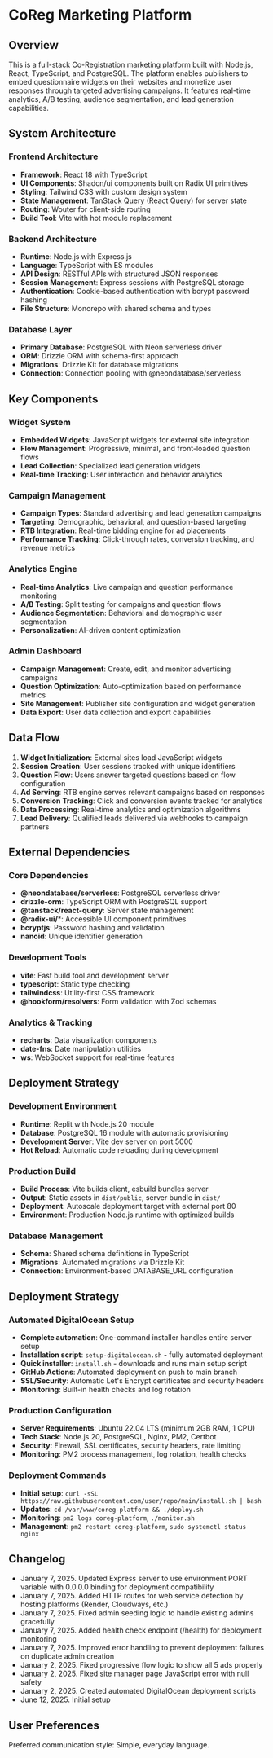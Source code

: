 # CoReg Marketing Platform

## Overview

This is a full-stack Co-Registration marketing platform built with Node.js, React, TypeScript, and PostgreSQL. The platform enables publishers to embed questionnaire widgets on their websites and monetize user responses through targeted advertising campaigns. It features real-time analytics, A/B testing, audience segmentation, and lead generation capabilities.

## System Architecture

### Frontend Architecture
- **Framework**: React 18 with TypeScript
- **UI Components**: Shadcn/ui components built on Radix UI primitives
- **Styling**: Tailwind CSS with custom design system
- **State Management**: TanStack Query (React Query) for server state
- **Routing**: Wouter for client-side routing
- **Build Tool**: Vite with hot module replacement

### Backend Architecture
- **Runtime**: Node.js with Express.js
- **Language**: TypeScript with ES modules
- **API Design**: RESTful APIs with structured JSON responses
- **Session Management**: Express sessions with PostgreSQL storage
- **Authentication**: Cookie-based authentication with bcrypt password hashing
- **File Structure**: Monorepo with shared schema and types

### Database Layer
- **Primary Database**: PostgreSQL with Neon serverless driver
- **ORM**: Drizzle ORM with schema-first approach
- **Migrations**: Drizzle Kit for database migrations
- **Connection**: Connection pooling with @neondatabase/serverless

## Key Components

### Widget System
- **Embedded Widgets**: JavaScript widgets for external site integration
- **Flow Management**: Progressive, minimal, and front-loaded question flows
- **Lead Collection**: Specialized lead generation widgets
- **Real-time Tracking**: User interaction and behavior analytics

### Campaign Management
- **Campaign Types**: Standard advertising and lead generation campaigns
- **Targeting**: Demographic, behavioral, and question-based targeting
- **RTB Integration**: Real-time bidding engine for ad placements
- **Performance Tracking**: Click-through rates, conversion tracking, and revenue metrics

### Analytics Engine
- **Real-time Analytics**: Live campaign and question performance monitoring
- **A/B Testing**: Split testing for campaigns and question flows
- **Audience Segmentation**: Behavioral and demographic user segmentation
- **Personalization**: AI-driven content optimization

### Admin Dashboard
- **Campaign Management**: Create, edit, and monitor advertising campaigns
- **Question Optimization**: Auto-optimization based on performance metrics
- **Site Management**: Publisher site configuration and widget generation
- **Data Export**: User data collection and export capabilities

## Data Flow

1. **Widget Initialization**: External sites load JavaScript widgets
2. **Session Creation**: User sessions tracked with unique identifiers
3. **Question Flow**: Users answer targeted questions based on flow configuration
4. **Ad Serving**: RTB engine serves relevant campaigns based on responses
5. **Conversion Tracking**: Click and conversion events tracked for analytics
6. **Data Processing**: Real-time analytics and optimization algorithms
7. **Lead Delivery**: Qualified leads delivered via webhooks to campaign partners

## External Dependencies

### Core Dependencies
- **@neondatabase/serverless**: PostgreSQL serverless driver
- **drizzle-orm**: TypeScript ORM with PostgreSQL support
- **@tanstack/react-query**: Server state management
- **@radix-ui/***: Accessible UI component primitives
- **bcryptjs**: Password hashing and validation
- **nanoid**: Unique identifier generation

### Development Tools
- **vite**: Fast build tool and development server
- **typescript**: Static type checking
- **tailwindcss**: Utility-first CSS framework
- **@hookform/resolvers**: Form validation with Zod schemas

### Analytics & Tracking
- **recharts**: Data visualization components
- **date-fns**: Date manipulation utilities
- **ws**: WebSocket support for real-time features

## Deployment Strategy

### Development Environment
- **Runtime**: Replit with Node.js 20 module
- **Database**: PostgreSQL 16 module with automatic provisioning
- **Development Server**: Vite dev server on port 5000
- **Hot Reload**: Automatic code reloading during development

### Production Build
- **Build Process**: Vite builds client, esbuild bundles server
- **Output**: Static assets in `dist/public`, server bundle in `dist/`
- **Deployment**: Autoscale deployment target with external port 80
- **Environment**: Production Node.js runtime with optimized builds

### Database Management
- **Schema**: Shared schema definitions in TypeScript
- **Migrations**: Automated migrations via Drizzle Kit
- **Connection**: Environment-based DATABASE_URL configuration

## Deployment Strategy

### Automated DigitalOcean Setup
- **Complete automation**: One-command installer handles entire server setup
- **Installation script**: `setup-digitalocean.sh` - fully automated deployment
- **Quick installer**: `install.sh` - downloads and runs main setup script
- **GitHub Actions**: Automated deployment on push to main branch
- **SSL/Security**: Automatic Let's Encrypt certificates and security headers
- **Monitoring**: Built-in health checks and log rotation

### Production Configuration
- **Server Requirements**: Ubuntu 22.04 LTS (minimum 2GB RAM, 1 CPU)
- **Tech Stack**: Node.js 20, PostgreSQL, Nginx, PM2, Certbot
- **Security**: Firewall, SSL certificates, security headers, rate limiting
- **Monitoring**: PM2 process management, log rotation, health checks

### Deployment Commands
- **Initial setup**: `curl -sSL https://raw.githubusercontent.com/user/repo/main/install.sh | bash`
- **Updates**: `cd /var/www/coreg-platform && ./deploy.sh`
- **Monitoring**: `pm2 logs coreg-platform`, `./monitor.sh`
- **Management**: `pm2 restart coreg-platform`, `sudo systemctl status nginx`

## Changelog

- January 7, 2025. Updated Express server to use environment PORT variable with 0.0.0.0 binding for deployment compatibility
- January 7, 2025. Added HTTP routes for web service detection by hosting platforms (Render, Cloudways, etc.)
- January 7, 2025. Fixed admin seeding logic to handle existing admins gracefully
- January 7, 2025. Added health check endpoint (/health) for deployment monitoring
- January 7, 2025. Improved error handling to prevent deployment failures on duplicate admin creation
- January 2, 2025. Fixed progressive flow logic to show all 5 ads properly
- January 2, 2025. Fixed site manager page JavaScript error with null safety
- January 2, 2025. Created automated DigitalOcean deployment scripts
- June 12, 2025. Initial setup

## User Preferences

Preferred communication style: Simple, everyday language.